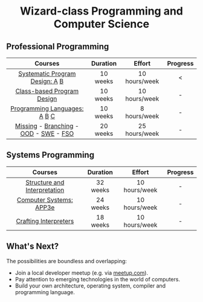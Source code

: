 <div align="center" style="text-align: center">
<h1>Wizard-class Programming and Computer Science</h1>
</div>

## Professional Programming
Courses | Duration | Effort | Progress
:--: | :--: | :--: | :--:
[Systematic Program Design: A](https://www.edx.org/learn/coding/university-of-british-columbia-how-to-code-simple-data) [B](https://www.edx.org/learn/coding/university-of-british-columbia-how-to-code-complex-data)  | 10 weeks | 10 hours/week | <
[Class-based Program Design](https://course.ccs.neu.edu/cs2510sp22/index.html) | 10 weeks | 10 hours/week | -
[Programming Languages: A](https://www.coursera.org/learn/programming-languages) [B](https://www.coursera.org/learn/programming-languages-part-b) [C](https://www.coursera.org/learn/programming-languages-part-c) | 10 weeks | 8 hours/week | -
[Missing](https://missing.csail.mit.edu/) - [Branching](https://learngitbranching.js.org/) - [OOD](https://course.ccs.neu.edu/cs3500f19/) - [SWE](https://www.edx.org/learn/software-engineering/university-of-british-columbia-software-engineering-introduction) - [FSO](https://fullstackopen.com/en/)  | 20 weeks | 25 hours/week | -

## Systems Programming
Courses | Duration | Effort | Progress
:--: | :--: | :--:   | :--:
[Structure and Interpretation](https://mitp-content-server.mit.edu/books/content/sectbyfn/books_pres_0/6515/sicp.zip/index.html)  | 32 weeks | 10 hours/week | -
[Computer Systems: APP3e](https://csapp.cs.cmu.edu/)  | 24 weeks | 10 hours/week | -
[Crafting Interpreters](https://craftinginterpreters.com/)  | 18 weeks | 10 hours/week | -

## What's Next?
The possibilities are boundless and overlapping:
- Join a local developer meetup (e.g. via [meetup.com](https://www.meetup.com/)).
- Pay attention to emerging technologies in the world of computers.
- Build your own architecture, operating system, compiler and programming language.
